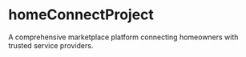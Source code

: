 # homeConnectProject
A comprehensive marketplace platform connecting homeowners with trusted service providers.
